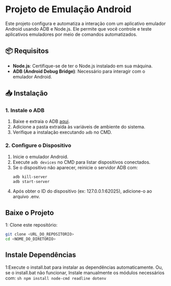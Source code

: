 # Projeto de Emulação Android

Este projeto configura e automatiza a interação com um aplicativo emulador Android usando ADB e Node.js. Ele permite que você controle e teste aplicativos emuladores por meio de comandos automatizados.

## 📦 Requisitos

- **Node.js**: Certifique-se de ter o Node.js instalado em sua máquina.
- **ADB (Android Debug Bridge)**: Necessário para interagir com o emulador Android.

## 📥 Instalação

### 1. Instale o ADB

1. Baixe e extraia o ADB [aqui](https://dl.google.com/android/repository/platform-tools-latest-windows.zip).
2. Adicione a pasta extraída às variáveis de ambiente do sistema.
3. Verifique a instalação executando `adb` no CMD.

### 2. Configure o Dispositivo

1. Inicie o emulador Android.
2. Execute `adb devices` no CMD para listar dispositivos conectados.
3. Se o dispositivo não aparecer, reinicie o servidor ADB com:
   ```sh
   adb kill-server
   adb start-server

4) Após obter o ID do dispositivo (ex: 127.0.0.1:62025), adicione-o ao arquivo .env.
   
## Baixe o Projeto

1: Clone este repositório:
```sh
git clone <URL_DO_REPOSITORIO>
cd <NOME_DO_DIRETORIO>
```

## Instale Dependências

1:Execute o install.bat para instalar as dependências automaticamente.
Ou, se o install.bat não funcionar, Instale manualmente os módulos necessários com:
```sh npm install node-cmd readline dotenv ```



